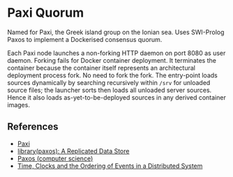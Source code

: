 # Paxi Quorum

Named for Paxi, the Greek island group on the Ionian sea. Uses
SWI-Prolog Paxos to implement a Dockerised consensus quorum.

Each Paxi node launches a non-forking HTTP daemon on port 8080 as user
daemon. Forking fails for Docker container deployment. It terminates the
container because the container itself represents an architectural
deployment process fork. No need to fork the fork. The entry-point loads
sources dynamically by searching recursively within `/srv` for unloaded
source files; the launcher sorts then loads all unloaded server sources.
Hence it also loads as-yet-to-be-deployed sources in any derived
container images.

## References

* [Paxi](https://en.wikipedia.org/wiki/Paxi)
* [library(paxos): A Replicated Data Store](https://www.swi-prolog.org/pldoc/man?section=paxos)
* [Paxos (computer science)](https://en.wikipedia.org/wiki/Paxos_(computer_science))
* [Time, Clocks and the Ordering of Events in a Distributed System](http://lamport.azurewebsites.net/pubs/time-clocks.pdf)
